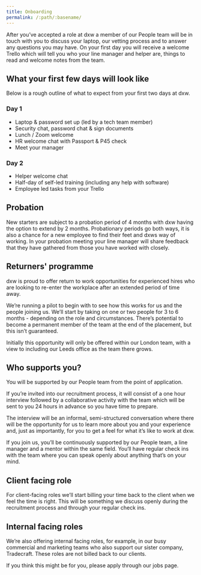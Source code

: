 ```yaml
---
title: Onboarding
permalink: /:path/:basename/
---
```


After you’ve accepted a role at dxw a member of our People team will be in touch
with you to discuss your laptop, our vetting process and to answer any questions
you may have. On your first day you will receive a welcome Trello which will
tell you who your line manager and helper are, things to read and welcome notes
from the team.

## What your first few days will look like

Below is a rough outline of what to expect from your first two days at dxw.

### Day 1

* Laptop & password set up (led by a tech team member)
* Security chat, password chat & sign documents
* Lunch / Zoom welcome
* HR welcome chat with Passport & P45 check
* Meet your manager

### Day 2

* Helper welcome chat
* Half-day of self-led training (including any help with software)
* Employee led tasks from your Trello

## Probation

New starters are subject to a probation period of 4 months with dxw having the
option to extend by 2 months. Probationary periods go both ways, it is also a
chance for a new employee to find their feet and dxws way of working. In your
probation meeting your line manager will share feedback that they have gathered
from those you have worked with closely.

## Returners' programme

dxw is proud to offer return to work opportunities for experienced hires who are
looking to re-enter the workplace after an extended period of time away.

We’re running a pilot to begin with to see how this works for us and the people
joining us. We’ll start by taking on one or two people for 3 to 6 months -
depending on the role and circumstances. There’s potential to become a permanent
member of the team at the end of the placement, but this isn’t guaranteed.

Initially this opportunity will only be offered within our London team, with a
view to including our Leeds office as the team there grows.

## Who supports you?

You will be supported by our People team from the point of application.

If you’re invited into our recruitment process, it will consist of a one hour
interview followed by a collaborative activity with the team which will be sent
to you 24 hours in advance so you have time to prepare.

The interview will be an informal, semi-structured conversation where there will
be the opportunity for us to learn more about you and your experience and, just
as importantly, for you to get a feel for what it’s like to work at dxw.

If you join us, you’ll be continuously supported by our People team, a line
manager and a mentor within the same field. You‘ll have regular check ins with
the team where you can speak openly about anything that’s on your mind.

## Client facing role

For client-facing roles we’ll start billing your time back to the client when we
feel the time is right. This will be something we discuss openly during the
recruitment process and through your regular check ins.

## Internal facing roles

We’re also offering internal facing roles, for example, in our busy commercial
and marketing teams who also support our sister company, Tradecraft. These roles
are not billed back to our clients.

If you think this might be for you, please apply through our jobs page.
